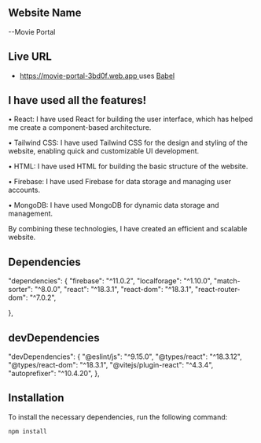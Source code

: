 ## Website Name

--Movie Portal

## Live URL

- [ https://movie-portal-3bd0f.web.app ](https://movie-portal-3bd0f.web.app)
  uses [Babel](https://babeljs.io/)

## I have used all the features!

• React: I have used React for building the user interface, which has helped me
create a component-based architecture.

• Tailwind CSS: I have used Tailwind CSS for the design and styling of the
website, enabling quick and customizable UI development.

• HTML: I have used HTML for building the basic structure of the website.

• Firebase: I have used Firebase for data storage and managing user accounts.

• MongoDB: I have used MongoDB for dynamic data storage and management.

By combining these technologies, I have created an efficient and scalable
website.


## Dependencies

  "dependencies": {
    "firebase": "^11.0.2",
    "localforage": "^1.10.0",
    "match-sorter": "^8.0.0",
    "react": "^18.3.1",
    "react-dom": "^18.3.1",
    "react-router-dom": "^7.0.2",
   
  },

  ## devDependencies
  
  "devDependencies": {
    "@eslint/js": "^9.15.0",
    "@types/react": "^18.3.12",
    "@types/react-dom": "^18.3.1",
    "@vitejs/plugin-react": "^4.3.4",
    "autoprefixer": "^10.4.20",
  },



## Installation

To install the necessary dependencies, run the following command:

```bash
npm install

